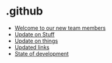 # .github

<!-- BLOG-POST-LIST:START -->
- [Welcome to our new team members](https://blog.elliebot.net/welcome-team-members)
- [Update on Stuff](https://blog.elliebot.net/small-update-on-things)
- [Update on things](https://blog.elliebot.net/update-on-things)
- [Updated links](https://blog.elliebot.net/updated-links)
- [State of development](https://blog.elliebot.net/state-of-development)
<!-- BLOG-POST-LIST:END -->
